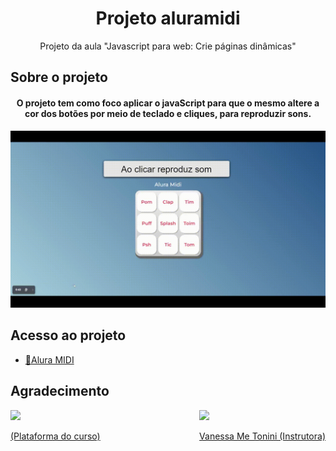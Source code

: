<h1 align="center">Projeto aluramidi</h1>
<p align="center">Projeto da aula "Javascript para web: Crie páginas dinâmicas"</p>

 ## Sobre o projeto
<h4 align="center">O projeto tem como foco aplicar o javaScript para que o mesmo altere a cor dos botões por meio de teclado e cliques, para reproduzir sons.</h4>

![Midi Preview](./images/preview.gif)
## Acesso ao projeto
- [🔗Alura MIDI](https://swaveng.github.io/projeto-aluramidi/)

## Agradecimento
<div style="display:flex; justify-content: space-between;">
    <div style="height: 100px">
        <a href="https://www.alura.com.br/">
            <img src="https://cursos.alura.com.br/assets/images/logos/logo-alura.svg">
            <p>(Plataforma do curso)</p>
        </a>
    </div>
    <div >
        <a href="https://github.com/ikyrie">
            <img src="https://avatars.githubusercontent.com/u/3089882?v=4" style="height: 100px">
            <p>Vanessa Me Tonini (Instrutora)</p>
        </a>
    </div>
</div>
